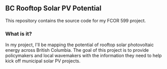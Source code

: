 ## BC Rooftop Solar PV Potential

This repository contains the source code for my FCOR 599 project. 

### What is it?

In my project, I'll be mapping the potential of rooftop solar photovoltaic energy across British Columbia. The goal of this project is to provide policymakers and local wavemakers with the information they need to help kick off municipal solar PV projects. 

